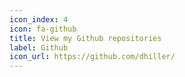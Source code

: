 ```yaml
---
icon_index: 4
icon: fa-github
title: View my Github repositories
label: Github
icon_url: https://github.com/dhiller/
---
```

